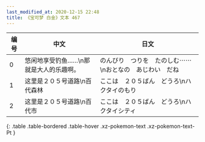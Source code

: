 ```yaml
---
last_modified_at: 2020-12-15 22:48
title: 《宝可梦 白金》文本 467
---
```

| 编号 | 中文 | 日文 |
| ---- | ---- | ---- |
| 0 | 悠闲地享受钓鱼……\n那就是大人的乐趣啊。 | のんびり　つりを　たのしむ⋯⋯\nおとなの　あじわい　だね |
| 1 | 这里是２０５号道路\n百代森林 | ここは　２０５ばん　どうろ\nハクタイのもり |
| 2 | 这里是２０５号道路\n百代市 | ここは　２０５ばん　どうろ\nハクタイシティ |
{: .table .table-bordered .table-hover .xz-pokemon-text .xz-pokemon-text-Pt }